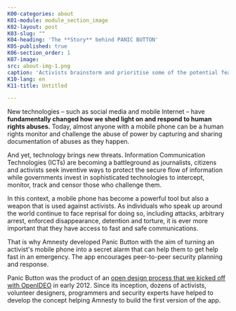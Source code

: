 ```yaml
---
K00-categories: about
K01-module: module_section_image
K02-layout: post
K03-slug: ""
K04-heading: 'The **Story** behind PANIC BUTTON'
K05-published: true
K06-section_order: 1
K07-image:
src: about-img-1.png
caption: 'Activists brainstorm and prioritise some of the potential features for ‘Panic Button’ in an open design workshop in Nairobi. © Amnesty International'
K10-lang: en
K11-title: Untitled

---
```


New technologies – such as social media and mobile Internet – have **fundamentally changed how we shed light on and respond to human rights abuses.** Today, almost anyone with a mobile phone can be a human rights monitor and challenge the abuse of power by capturing and sharing documentation of abuses as they happen.

And yet, technology brings new threats. Information Communication Technologies (ICTs) are becoming a battleground as journalists, citizens and  activists seek inventive ways to protect the secure flow of information while governments invest in sophisticated technologies to intercept, monitor,  track and censor those who challenge them.

In this context, a mobile phone has become a powerful tool but also a weapon that is used against activists. As individuals who speak up around the world continue to face reprisal for doing so, including attacks, arbitrary arrest, enforced disappearance, detention and torture, it is ever more important that they have access to fast and safe communications.

That is why Amnesty developed Panic Button with the aim of turning an activist's mobile phone into a secret alarm that can help them to get help fast in an emergency. The app encourages peer-to-peer security planning and response.

Panic Button was the product of an [open design process that we kicked off with OpenIDEO](https://challenges.openideo.com/challenge/amnesty/brief.html) in early 2012. Since its inception, dozens of activists, volunteer designers, programmers and security experts have helped to develop the concept helping Amnesty to build the first version of the app.